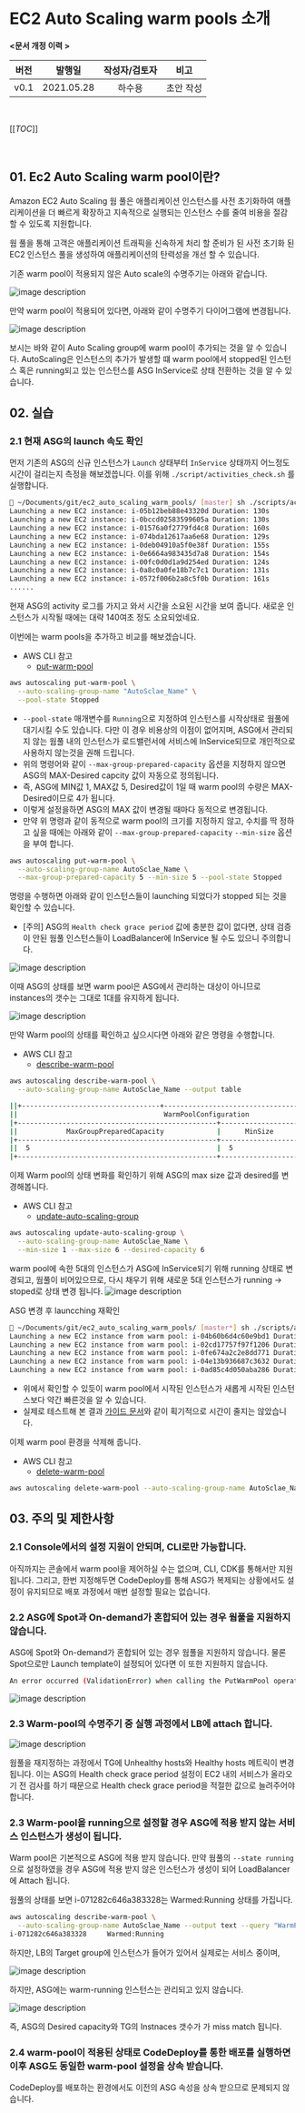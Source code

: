 # EC2 Auto Scaling warm pools 소개


**<문서 개정 이력 >**


|버전|발행일|작성자/검토자|비고|
|:--:|:--:|:--:|:--:|
|v0.1|2021.05.28|하수용|초안 작성|

</center>

<br>

[[_TOC_]]

<br>


## 01. Ec2 Auto Scaling warm pool이란?
Amazon EC2 Auto Scaling  웜 풀은 애플리케이션 인스턴스를 사전 초기화하여 애플리케이션을 더 빠르게 확장하고 지속적으로 실행되는 인스턴스 수를 줄여 비용을 절감 할 수 있도록 지원합니다. 

웜 풀을 통해 고객은 애플리케이션 트래픽을 신속하게 처리 할 준비가 된 사전 초기화 된 EC2 인스턴스 풀을 생성하여 애플리케이션의 탄력성을 개선 할 수 있습니다.

기존 warm pool이 적용되지 않은 Auto scale의 수명주기는 아래와 같습니다.


![image description](images/auto_scaling_lifecycle.png)

만약 warm pool이 적용되어 있다면, 아래와 같이 수명주기 다이어그램에 변경됩니다. 


![image description](images/warm-pools-lifecycle-diagram2.png)

보시는 바와 같이 Auto Scaling group에 warm pool이 추가되는 것을 알 수 있습니다.
AutoScaling은 인스턴스의 추가가 발생할 떄 warm pool에서 stopped된 인스턴스 혹은 running되고 있는 인스턴스를 ASG InService로 상태 전환하는 것을 알 수 있습니다. 

## 02. 실습
### 2.1 현재 ASG의 launch 속도 확인 
먼저 기존의 ASG의 신규 인스턴스가 `Launch` 상태부터 `InService` 상태까지 어느정도 시간이 걸리는지 측정을 해보겠씁니다.
이를 위해 `./script/activities_check.sh` 를 실행합니다. 
```bash
 ~/Documents/git/ec2_auto_scaling_warm_pools/ [master] sh ./scripts/activities_check.sh [AutoScale_Name]
Launching a new EC2 instance: i-05b12beb88e43320d Duration: 130s
Launching a new EC2 instance: i-0bccd02583599605a Duration: 130s
Launching a new EC2 instance: i-01576a0f2779fd4c8 Duration: 160s
Launching a new EC2 instance: i-074bda12617aa6e68 Duration: 129s
Launching a new EC2 instance: i-0deb04910a5f0e38f Duration: 155s
Launching a new EC2 instance: i-0e6664a983435d7a8 Duration: 154s
Launching a new EC2 instance: i-00fc0d0d1a9d254ed Duration: 124s
Launching a new EC2 instance: i-0a8c0a0fe18b7c7c1 Duration: 131s
Launching a new EC2 instance: i-0572f006b2a8c5f0b Duration: 161s
......
```

현재 ASG의 activity 로그를 가지고 와서 시간을 소요된 시간을 보여 줍니다. 
새로운 인스턴스가 시작될 때에는 대략 140여초 정도 소요되었네요. 

이번에는 warm pools을 추가하고 비교를 해보겠습니다.
  - AWS CLI 참고 
    - [put-warm-pool](https://awscli.amazonaws.com/v2/documentation/api/latest/reference/autoscaling/put-warm-pool.html) 


```bash
aws autoscaling put-warm-pool \
  --auto-scaling-group-name "AutoSclae_Name" \
  --pool-state Stopped 
```
  - `--pool-state` 매개변수를 `Running`으로 지정하여 인스턴스를 시작상태로 웜풀에 대기시킬 수도 있습니다. 다만 이 경우 비용상의 이점이 없어지며, ASG에서 관리되지 않는 웜풀 내의 인스턴스가 로드밸런서에 서비스에 InService되므로 개인적으로 사용하지 않는것을 권해 드립니다. 
  - 위의 명령어와 같이 `--max-group-prepared-capacity` 옵션을 지정하지 않으면 ASG의 MAX-Desired capcity 값이 자동으로 정의됩니다. 
  - 즉, ASG에 MIN값 1, MAX값 5, Desired값이 1일 때 warm pool의 수량은 MAX-Desired이므로 4가 됩니다.
  - 이렇게 설정을하면 ASG의 MAX 값이 변경될 때마다 동적으로 변경됩니다.
  - 만약 위 명령과 같이 동적으로 warm pool의 크기를 지정하지 않고, 수치를 딱 정하고 싶을 때에는 아래와 같이 `--max-group-prepared-capacity` `--min-size` 옵션을 부여 합니다.  


```bash
aws autoscaling put-warm-pool \
  --auto-scaling-group-name AutoSclae_Name \
  --max-group-prepared-capacity 5 --min-size 5 --pool-state Stopped 
```
  
명령을 수행하면 아래와 같이 인스턴스들이 launching 되었다가 stopped 되는 것을 확인할 수 있습니다. 
  - [주의] ASG의 `Health check grace period` 값에 충분한 값이 없다면, 상태 검증이 안된 웜풀 인스턴스들이 LoadBalancer에 InService 될 수도 있으니 주의합니다. 


![image description](images/min5.png)


이때 ASG의 상태를 보면 warm pool은 ASG에서 관리하는 대상이 아니므로 instances의 갯수는 그대로 1대를 유지하게 됩니다. 


![image description](images/instances1.png)


만약 Warm pool의 상태를 확인하고 싶으시다면 아래와 같은 명령을 수행합니다. 
  - AWS CLI 참고 
    - [describe-warm-pool](https://awscli.amazonaws.com/v2/documentation/api/latest/reference/autoscaling/describe-warm-pool.html) 


```bash
aws autoscaling describe-warm-pool \
  --auto-scaling-group-name AutoSclae_Name --output table

||+----------------------------------+---------------------------------------+----------------+||
||                                    WarmPoolConfiguration                                    ||
|+-------------------------------------------------+-------------------+-----------------------+|
||            MaxGroupPreparedCapacity             |      MinSize      |       PoolState       ||
|+-------------------------------------------------+-------------------+-----------------------+|
||  5                                              |  5                |  Stopped              ||
|+-------------------------------------------------+-------------------+-----------------------+|
```


이제 Warm pool의 상태 변화를 확인하기 위해 ASG의 max size 값과 desired를 변경해봅니다. 
  - AWS CLI 참고 
    - [update-auto-scaling-group](https://awscli.amazonaws.com/v2/documentation/api/latest/reference/autoscaling/update-auto-scaling-group.html) 

```bash
aws autoscaling update-auto-scaling-group \
  --auto-scaling-group-name AutoSclae_Name \
  --min-size 1 --max-size 6 --desired-capacity 6
```

warm pool에 속한 5대의 인스턴스가 ASG에 InService되기 위해 running 상태로 변경되고, 
웜풀이 비어있으므로, 다시 채우기 위해 새로운 5대 인스턴스가 running -> stoped로 상태 변경 됩니다. 
![image description](images/new+provisioning_instances.png)


ASG 변경 후 launcching 재확인 
```bash
 ~/Documents/git/ec2_auto_scaling_warm_pools/ [master*] sh ./scripts/activities_check.sh CodeDeploy_MZ-TRAINING-WEB_SERVER-DEPLOY-ASG_d-J2J307R9A
Launching a new EC2 instance from warm pool: i-04b60b6d4c60e9bd1 Duration: 126s
Launching a new EC2 instance from warm pool: i-02cd17757f97f1206 Duration: 96s
Launching a new EC2 instance from warm pool: i-0fe674a2c2e8dd771 Duration: 95s
Launching a new EC2 instance from warm pool: i-04e13b936687c3632 Duration: 72s
Launching a new EC2 instance from warm pool: i-0ad85c4d050aba286 Duration: 69s
```
  - 위에서 확인할 수 있듯이 warm pool에서 시작된 인스턴스가 새롭게 시작된 인스턴스보다 약간 빠른것을 알 수 있습니다.
  - 실제로 테스트해 본 결과 [가이드 문서](https://aws.amazon.com/ko/blogs/compute/scaling-your-applications-faster-with-ec2-auto-scaling-warm-pools/)와 같이 획기적으로 시간이 줄지는 않았습니다.



이제 warm pool 환경을 삭제해 줍니다. 
  - AWS CLI 참고 
    - [delete-warm-pool](https://awscli.amazonaws.com/v2/documentation/api/latest/reference/autoscaling/delete-warm-pool.html) 


```bash
aws autoscaling delete-warm-pool --auto-scaling-group-name AutoSclae_Name --force 
```


## 03. 주의 및 제한사항
### 2.1 Console에서의 설정 지원이 안되며, CLI로만 가능합니다.
아직까지는 콘솔에서 warm pool을 제어하실 수는 없으며, CLI, CDK를 통해서만 지원됩니다. 
그리고, 한번 지정해두면 CodeDeploy를 통해 ASG가 복제되는 상황에서도 설정이 유지되므로 배포 과정에서 매번 설정할 필요는 없습니다. 


### 2.2 ASG에 Spot과 On-demand가 혼합되어 있는 경우 웜풀을 지원하지 않습니다. 
ASG에 Spot와 On-demand가 혼합되어 있는 경우 웜풀을 지원하지 않습니다. 
물론 Spot으로만 Launch template이 설정되어 있다면 이 또한 지원하지 않습니다. 

```bash
An error occurred (ValidationError) when calling the PutWarmPool operation: You can’t add a warm pool to an Auto Scaling group that has a mixed instances policy or a launch template or launch configuration that requests Spot Instances.
```


![image description](images/mixed_instances.png)


### 2.3 Warm-pool의 수명주기 중 실행 과정에서 LB에 attach 합니다.


![image description](images/tg_instances.png)


웜풀을 재지정하는 과정에서 TG에 Unhealthy hosts와 Healthy hosts 메트릭이 변경됩니다. 
이는 ASG의 Health check grace period 설정이 EC2 내의 서비스가 올라오기 전 검사를 하기 때문으로 Health check grace period을 적절한 값으로 늘려주어야 합니다. 


### 2.3 Warm-pool을 running으로 설정할 경우 ASG에 적용 받지 않는 서비스 인스턴스가 생성이 됩니다.
Warm pool은 기본적으로 ASG에 적용 받지 않습니다. 
만약 웜풀의 `--state running`으로 설정하였을 경우 ASG에 적용 받지 않은 인스턴스가 생성이 되어 LoadBalancer에 Attach 됩니다. 

웜풀의 상태를 보면 i-071282c646a383328는 Warmed:Running 상태를 가집니다. 
```bash
aws autoscaling describe-warm-pool \
  --auto-scaling-group-name AutoSclae_Name --output text --query "WarmPoolConfiguration.PoolState" --query "Instances[*].{Instance:InstanceId,State:LifecycleState}"
i-071282c646a383328     Warmed:Running
```

하지만, LB의 Target group에 인스턴스가 들어가 있어서 실제로는 서비스 중이며, 


![image description](images/warm-running.png)


하지만, ASG에는 warm-running 인스턴스는 관리되고 있지 않습니다. 


![image description](images/warm-running2.png)

즉, ASG의 Desired capacity와 TG의 Instnaces 갯수가 가 miss match 됩니다. 


### 2.4 warm-pool이 적용된 상태로 CodeDeploy를 통한 배포를 실행하면 이후 ASG도 동일한 warm-pool 설정을 상속 받습니다.
CodeDeploy를 배포하는 환경에서도 이전의 ASG 속성을 상속 받으므로 문제되지 않습니다. 
